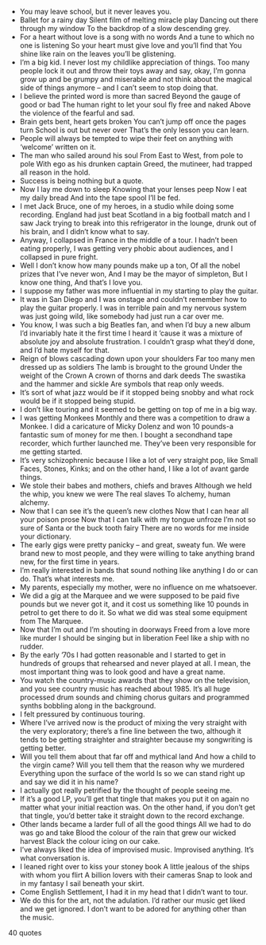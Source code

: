  - You may leave school, but it never leaves you.
 - Ballet for a rainy day Silent film of melting miracle play Dancing out there through my window To the backdrop of a slow descending grey.
 - For a heart without love is a song with no words And a tune to which no one is listening So your heart must give love and you’ll find that You shine like rain on the leaves you’ll be glistening.
 - I’m a big kid. I never lost my childlike appreciation of things. Too many people lock it out and throw their toys away and say, okay, I’m gonna grow up and be grumpy and miserable and not think about the magical side of things anymore – and I can’t seem to stop doing that.
 - I believe the printed word is more than sacred Beyond the gauge of good or bad The human right to let your soul fly free and naked Above the violence of the fearful and sad.
 - Brain gets bent, heart gets broken You can’t jump off once the pages turn School is out but never over That’s the only lesson you can learn.
 - People will always be tempted to wipe their feet on anything with ‘welcome’ written on it.
 - The man who sailed around his soul From East to West, from pole to pole With ego as his drunken captain Greed, the mutineer, had trapped all reason in the hold.
 - Success is being nothing but a quote.
 - Now I lay me down to sleep Knowing that your lenses peep Now I eat my daily bread And into the tape spool I’ll be fed.
 - I met Jack Bruce, one of my heroes, in a studio while doing some recording. England had just beat Scotland in a big football match and I saw Jack trying to break into this refrigerator in the lounge, drunk out of his brain, and I didn’t know what to say.
 - Anyway, I collapsed in France in the middle of a tour. I hadn’t been eating properly, I was getting very phobic about audiences, and I collapsed in pure fright.
 - Well I don’t know how many pounds make up a ton, Of all the nobel prizes that I’ve never won, And I may be the mayor of simpleton, But I know one thing, And that’s I love you.
 - I suppose my father was more influential in my starting to play the guitar.
 - It was in San Diego and I was onstage and couldn’t remember how to play the guitar properly. I was in terrible pain and my nervous system was just going wild, like somebody had just run a car over me.
 - You know, I was such a big Beatles fan, and when I’d buy a new album I’d invariably hate it the first time I heard it ’cause it was a mixture of absolute joy and absolute frustration. I couldn’t grasp what they’d done, and I’d hate myself for that.
 - Reign of blows cascading down upon your shoulders Far too many men dressed up as soldiers The lamb is brought to the ground Under the weight of the Crown A crown of thorns and dark deeds The swastika and the hammer and sickle Are symbols that reap only weeds.
 - It’s sort of what jazz would be if it stopped being snobby and what rock would be if it stopped being stupid.
 - I don’t like touring and it seemed to be getting on top of me in a big way.
 - I was getting Monkees Monthly and there was a competition to draw a Monkee. I did a caricature of Micky Dolenz and won 10 pounds-a fantastic sum of money for me then. I bought a secondhand tape recorder, which further launched me. They’ve been very responsible for me getting started.
 - It’s very schizophrenic because I like a lot of very straight pop, like Small Faces, Stones, Kinks; and on the other hand, I like a lot of avant garde things.
 - We stole their babes and mothers, chiefs and braves Although we held the whip, you knew we were The real slaves To alchemy, human alchemy.
 - Now that I can see it’s the queen’s new clothes Now that I can hear all your poison prose Now that I can talk with my tongue unfroze I’m not so sure of Santa or the buck tooth fairy There are no words for me inside your dictionary.
 - The early gigs were pretty panicky – and great, sweaty fun. We were brand new to most people, and they were willing to take anything brand new, for the first time in years.
 - I’m really interested in bands that sound nothing like anything I do or can do. That’s what interests me.
 - My parents, especially my mother, were no influence on me whatsoever.
 - We did a gig at the Marquee and we were supposed to be paid five pounds but we never got it, and it cost us something like 10 pounds in petrol to get there to do it. So what we did was steal some equipment from The Marquee.
 - Now that I’m out and I’m shouting in doorways Freed from a love more like murder I should be singing but in liberation Feel like a ship with no rudder.
 - By the early ’70s I had gotten reasonable and I started to get in hundreds of groups that rehearsed and never played at all. I mean, the most important thing was to look good and have a great name.
 - You watch the country-music awards that they show on the television, and you see country music has reached about 1985. It’s all huge processed drum sounds and chiming chorus guitars and programmed synths bobbling along in the background.
 - I felt pressured by continuous touring.
 - Where I’ve arrived now is the product of mixing the very straight with the very exploratory; there’s a fine line between the two, although it tends to be getting straighter and straighter because my songwriting is getting better.
 - Will you tell them about that far off and mythical land And how a child to the virgin came? Will you tell them that the reason why we murdered Everything upon the surface of the world Is so we can stand right up and say we did it in his name?
 - I actually got really petrified by the thought of people seeing me.
 - If it’s a good LP, you’ll get that tingle that makes you put it on again no matter what your initial reaction was. On the other hand, if you don’t get that tingle, you’d better take it straight down to the record exchange.
 - Other lands became a larder full of all the good things All we had to do was go and take Blood the colour of the rain that grew our wicked harvest Black the colour icing on our cake.
 - I’ve always liked the idea of improvised music. Improvised anything. It’s what conversation is.
 - I leaned right over to kiss your stoney book A little jealous of the ships with whom you flirt A billion lovers with their cameras Snap to look and in my fantasy I sail beneath your skirt.
 - Come English Settlement, I had it in my head that I didn’t want to tour.
 - We do this for the art, not the adulation. I’d rather our music get liked and we get ignored. I don’t want to be adored for anything other than the music.

40 quotes